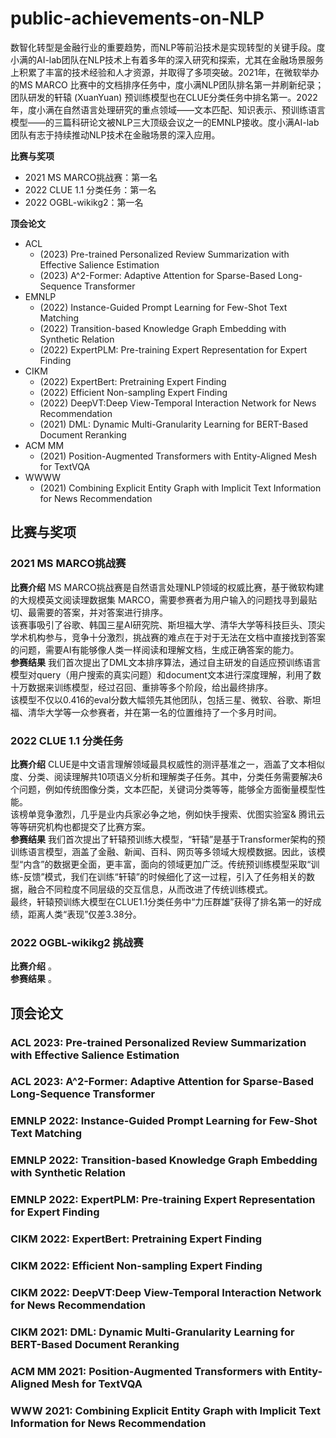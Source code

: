 # public-achievements-on-NLP    
数智化转型是金融行业的重要趋势，而NLP等前沿技术是实现转型的关键手段。度小满的AI-lab团队在NLP技术上有着多年的深入研究和探索，尤其在金融场景服务上积累了丰富的技术经验和人才资源，并取得了多项突破。2021年，在微软举办的MS MARCO 比赛中的文档排序任务中，度小满NLP团队排名第一并刷新纪录；团队研发的轩辕 (XuanYuan) 预训练模型也在CLUE分类任务中排名第一。2022年，度小满在自然语言处理研究的重点领域——文本匹配、知识表示、预训练语言模型——的三篇科研论文被NLP三大顶级会议之一的EMNLP接收。度小满AI-lab团队有志于持续推动NLP技术在金融场景的深入应用。    

**比赛与奖项**     
* 2021 MS MARCO挑战赛：第一名
* 2022 CLUE 1.1 分类任务：第一名
* 2022 OGBL-wikikg2：第一名


**顶会论文**   
* ACL
  * (2023) Pre-trained Personalized Review Summarization with  Effective Salience Estimation
  * (2023) A^2-Former: Adaptive Attention for Sparse-Based Long-Sequence Transformer
* EMNLP
  * (2022) Instance-Guided Prompt Learning for Few-Shot Text Matching
  * (2022) Transition-based Knowledge Graph Embedding with Synthetic Relation
  * (2022) ExpertPLM: Pre-training Expert Representation for Expert Finding 
* CIKM    
  * (2022) ExpertBert: Pretraining Expert Finding
  * (2022) Efficient Non-sampling Expert Finding
  * (2022) DeepVT:Deep View-Temporal Interaction Network for News Recommendation
  * (2021) DML: Dynamic Multi-Granularity Learning for BERT-Based Document Reranking
* ACM MM
  * (2021) Position-Augmented Transformers with Entity-Aligned Mesh for TextVQA
* WWWW   
  * (2021) Combining Explicit Entity Graph with Implicit Text Information for News Recommendation


## 比赛与奖项   

### 2021 MS MARCO挑战赛   
**比赛介绍**  MS MARCO挑战赛是自然语言处理NLP领域的权威比赛，基于微软构建的大规模英文阅读理数据集 MARCO，需要参赛者为用户输入的问题找寻到最贴切、最需要的答案，并对答案进行排序。   
该赛事吸引了谷歌、韩国三星AI研究院、斯坦福大学、清华大学等科技巨头、顶尖学术机构参与，竞争十分激烈，挑战赛的难点在于对于无法在文档中直接找到答案的问题，需要AI有能够像人类一样阅读和理解文档，生成正确答案的能力。    
**参赛结果**  我们首次提出了DML文本排序算法，通过自主研发的自适应预训练语言模型对query（用户搜索的真实问题）和document文本进行深度理解，利用了数十万数据来训练模型，经过召回、重排等多个阶段，给出最终排序。   
该模型不仅以0.416的eval分数大幅领先其他团队，包括三星、微软、谷歌、斯坦福、清华大学等一众参赛者，并在第一名的位置维持了一个多月时间。    

### 2022 CLUE 1.1 分类任务   
**比赛介绍**  CLUE是中文语言理解领域最具权威性的测评基准之一，涵盖了文本相似度、分类、阅读理解共10项语义分析和理解类子任务。其中，分类任务需要解决6个问题，例如传统图像分类，文本匹配，关键词分类等等，能够全方面衡量模型性能。    
该榜单竞争激烈，几乎是业内兵家必争之地，例如快手搜索、优图实验室& 腾讯云等等研究机构也都提交了比赛方案。      
**参赛结果**  我们首次提出了轩辕预训练大模型，“轩辕”是基于Transformer架构的预训练语言模型，涵盖了金融、新闻、百科、网页等多领域大规模数据。因此，该模型“内含”的数据更全面，更丰富，面向的领域更加广泛。传统预训练模型采取“训练-反馈”模式，我们在训练“轩辕”的时候细化了这一过程，引入了任务相关的数据，融合不同粒度不同层级的交互信息，从而改进了传统训练模式。     
最终，轩辕预训练大模型在CLUE1.1分类任务中“力压群雄”获得了排名第一的好成绩，距离人类“表现”仅差3.38分。

### 2022 OGBL-wikikg2 挑战赛  
**比赛介绍**   。      
**参赛结果**   。


## 顶会论文  

### ACL 2023: Pre-trained Personalized Review Summarization with  Effective Salience Estimation    
### ACL 2023: A^2-Former: Adaptive Attention for Sparse-Based Long-Sequence Transformer  
### EMNLP 2022: Instance-Guided Prompt Learning for Few-Shot Text Matching   
### EMNLP 2022: Transition-based Knowledge Graph Embedding with Synthetic Relation   
### EMNLP 2022: ExpertPLM: Pre-training Expert Representation for Expert Finding   
### CIKM 2022: ExpertBert: Pretraining Expert Finding  
### CIKM 2022: Efficient Non-sampling Expert Finding
### CIKM 2022: DeepVT:Deep View-Temporal Interaction Network for News Recommendation
### CIKM 2021: DML: Dynamic Multi-Granularity Learning for BERT-Based Document Reranking 
### ACM MM 2021: Position-Augmented Transformers with Entity-Aligned Mesh for TextVQA
### WWW 2021: Combining Explicit Entity Graph with Implicit Text Information for News Recommendation 

